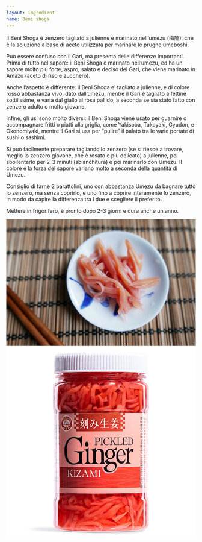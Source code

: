 ```yaml
---
layout: ingredient
name: Beni shoga
---
```


Il Beni Shoga è zenzero tagliato a julienne e marinato nell’umezu (梅酢), che è la soluzione a base di aceto utilizzata per marinare le prugne umeboshi.

Può essere confuso con il Gari, ma presenta delle differenze importanti. Prima di tutto nel sapore: il Beni Shoga è marinato nell’umezu, ed ha un sapore molto più forte, aspro, salato e deciso del Gari, che viene marinato in Amazu (aceto di riso e zucchero).

Anche l’aspetto è differente: il Beni Shoga e’ tagliato a julienne, e di colore rosso abbastanza vivo, dato dall’umezu, mentre il Gari è tagliato a fettine sottilissime, e varia dal giallo al rosa pallido, a seconda se sia stato fatto con zenzero adulto o molto giovane.

Infine, gli usi sono molto diversi: il Beni Shoga viene usato per guarnire o accompagnare fritti o piatti alla griglia, come Yakisoba, Takoyaki, Gyudon, e Okonomiyaki, mentre il Gari si usa per “pulire” il palato tra le varie portate di sushi o sashimi.

Si può facilmente preparare tagliando lo zenzero (se si riesce a trovare, meglio lo zenzero giovane, che è rosato e più delicato) a julienne, poi sbollentarlo per 2-3 minuti (sbianchitura) e poi marinarlo con Umezu. Il colore e la forza del sapore variano molto a seconda della quantità di Umezu.

Consiglio di farne 2 barattolini, uno con abbastanza Umezu da bagnare tutto lo zenzero, ma senza coprirlo, e uno fino a coprire interamente lo zenzero, in modo da capire la differenza tra i due e scegliere il preferito.

Mettere in frigorifero, è pronto dopo 2-3 giorni e dura anche un anno.


![Beni Shoga](/assets/images/ingredients/benishoga-1.jpg)
![Beni Shoga](/assets/images/ingredients/benishoga-3.jpg)
